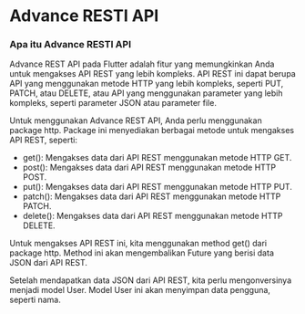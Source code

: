# Advance RESTI API #
### Apa itu Advance RESTI API ### 
Advance REST API pada Flutter adalah fitur yang memungkinkan Anda untuk mengakses API REST yang lebih kompleks. API REST ini dapat berupa API yang menggunakan metode HTTP yang lebih kompleks, seperti PUT, PATCH, atau DELETE, atau API yang menggunakan parameter yang lebih kompleks, seperti parameter JSON atau parameter file.

Untuk menggunakan Advance REST API, Anda perlu menggunakan package http. Package ini menyediakan berbagai metode untuk mengakses API REST, seperti:

- get(): Mengakses data dari API REST menggunakan metode HTTP GET.
- post(): Mengakses data dari API REST menggunakan metode HTTP POST.
- put(): Mengakses data dari API REST menggunakan metode HTTP PUT.
- patch(): Mengakses data dari API REST menggunakan metode HTTP PATCH.
- delete(): Mengakses data dari API REST menggunakan metode HTTP DELETE.

Untuk mengakses API REST ini, kita menggunakan method get() dari package http. Method ini akan mengembalikan Future yang berisi data JSON dari API REST.

Setelah mendapatkan data JSON dari API REST, kita perlu mengonversinya menjadi model User. Model User ini akan menyimpan data pengguna, seperti nama.
